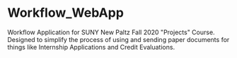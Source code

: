# Workflow_WebApp
Workflow Application for SUNY New Paltz Fall 2020 "Projects" Course.  Designed to simplify the process of using and sending paper documents for things like Internship Applications and Credit Evaluations.
